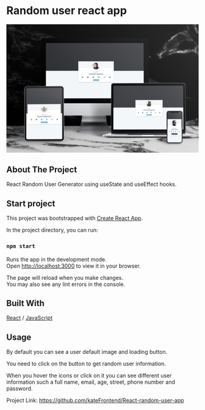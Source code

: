 <div>
  <h1>Random user react app</h1> 
  <img src="random-cover.jpg" alt="" width="auto">
</div>

<!-- ABOUT THE PROJECT -->
## About The Project
<p>React Random User Generator using useState and useEffect hooks.</p>
<p></p>

## Start project

This project was bootstrapped with [Create React App](https://github.com/facebook/create-react-app).

In the project directory, you can run:

### `npm start`

Runs the app in the development mode.\
Open [http://localhost:3000](http://localhost:3000) to view it in your browser.

The page will reload when you make changes.\
You may also see any lint errors in the console.


## Built With

[React](https://reactjs.org/) / [JavaScript](https://www.w3schools.com/js/)
 
<!-- USAGE EXAMPLES -->
## Usage

<p>By default you can see a user default image and loading button.</p>
<p>You need to click on the button to get random user information.</p>
<p>When you hover the icons or click on it you can see different user information such a full name, email, age, street, phone number and password.</p>


Project Link: https://github.com/kateFrontend/React-random-user-app

